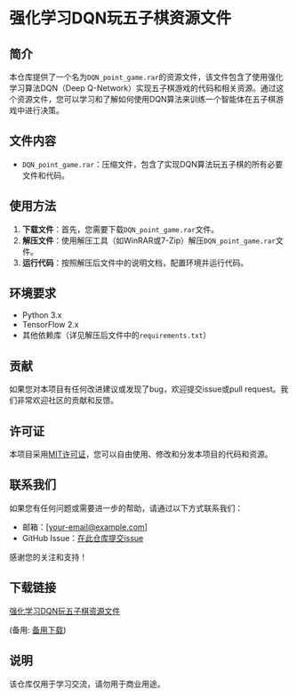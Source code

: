 # 强化学习DQN玩五子棋资源文件

## 简介
本仓库提供了一个名为`DQN_point_game.rar`的资源文件，该文件包含了使用强化学习算法DQN（Deep Q-Network）实现五子棋游戏的代码和相关资源。通过这个资源文件，您可以学习和了解如何使用DQN算法来训练一个智能体在五子棋游戏中进行决策。

## 文件内容
- `DQN_point_game.rar`：压缩文件，包含了实现DQN算法玩五子棋的所有必要文件和代码。

## 使用方法
1. **下载文件**：首先，您需要下载`DQN_point_game.rar`文件。
2. **解压文件**：使用解压工具（如WinRAR或7-Zip）解压`DQN_point_game.rar`文件。
3. **运行代码**：按照解压后文件中的说明文档，配置环境并运行代码。

## 环境要求
- Python 3.x
- TensorFlow 2.x
- 其他依赖库（详见解压后文件中的`requirements.txt`）

## 贡献
如果您对本项目有任何改进建议或发现了bug，欢迎提交issue或pull request。我们非常欢迎社区的贡献和反馈。

## 许可证
本项目采用[MIT许可证](LICENSE)，您可以自由使用、修改和分发本项目的代码和资源。

## 联系我们
如果您有任何问题或需要进一步的帮助，请通过以下方式联系我们：
- 邮箱：[your-email@example.com]
- GitHub Issue：[在此仓库提交issue](https://github.com/your-repo/issues)

感谢您的关注和支持！

## 下载链接
[强化学习DQN玩五子棋资源文件](https://pan.quark.cn/s/86300fc01746) 

(备用: [备用下载](https://pan.baidu.com/s/1olXNvFF9gv0tr50ph2bS9g?pwd=1234))

## 说明

该仓库仅用于学习交流，请勿用于商业用途。
